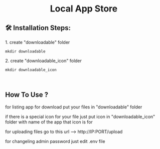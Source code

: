 <h1 align="center" id="title">Local App Store</h1>

<h2>🛠️ Installation Steps:</h2>

<p>1. create "downloadable" folder</p>

```
mkdir downloadable
```

<p>2. create "downloadable_icon" folder</p>

```
mkdir downloadable_icon
```

<br><h2>How To Use ?</h2>

for listing app for download put your files in "downloadable" folder

if there is a special icon for your file just put icon in "downloadable_icon" folder with name of the app that icon is for 

for uploading files go to this url --> http://IP:PORT/upload

for changeling admin password just edit .env file 
